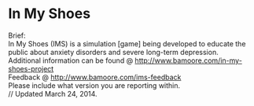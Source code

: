 In My Shoes
===
Brief:
<br>
In My Shoes (IMS) is a simulation [game] being developed to educate the public about anxiety disorders and severe long-term depression.
<br>
Additional information can be found @ http://www.bamoore.com/in-my-shoes-project
<br>
Feedback @ http://www.bamoore.com/ims-feedback
<br>
Please include what version you are reporting within.
<br>
// Updated March 24, 2014.
